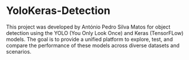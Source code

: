 # YoloKeras-Detection

This project was developed by António Pedro Silva Matos for object detection using the YOLO (You Only Look Once) and Keras (TensorFLow) models. The goal is to provide a unified platform to explore, test, and compare the performance of these models across diverse datasets and scenarios.

